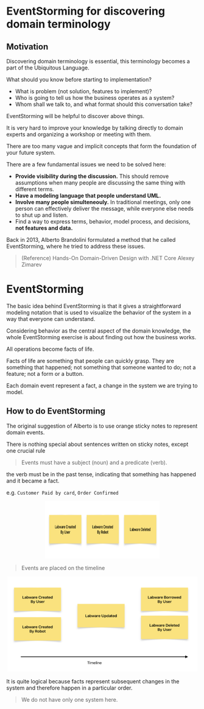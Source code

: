 # EventStorming for discovering domain terminology

## Motivation

Discovering domain terminology is essential, this terminology becomes a part of the Ubiquitous Language.

What should you know before starting to implementation?

- What is problem (not solution, features to implement)?
- Who is going to tell us how the business operates as a system?
- Whom shall we talk to, and what format should this conversation take?

EventStorming will be helpful to discover above things.

It is very hard to improve your knowledge by talking directly to domain experts and organizing a workshop or meeting with them.

There are too many vague and implicit concepts that form the foundation of your future system.

There are a few fundamental issues we need to be solved here:

- **Provide visibility during the discussion.** This should remove assumptions when many people are discussing the same thing with different terms.
- **Have a modeling language that people understand UML.**
- **Involve many people simulteneouly.** In traditional meetings, only one person can effectively deliver the message, while everyone else needs to shut up and listen.
- Find a way to express terms, behavior, model process, and decisions, **not features and data.**

Back in 2013, Alberto Brandolini formulated a method that he called EventStorming, where he tried to address these issues.

> (Reference) Hands-On Domain-Driven Design with .NET Core
> Alexey Zimarev

# EventStorming

The basic idea behind EventStorming is that it gives a straightforward modeling notation that is used to visualize the behavior of the system in a way that everyone can understand.

Considering behavior as the central aspect of the domain knowledge, the whole EventStorming exercise is about finding out how the business works.

All operations become facts of life.

Facts of life are something that people can quickly grasp. They are something that happened; not something that someone wanted to do; not a feature; not a form or a button.

Each domain event represent a fact, a change in the system we are trying to model.

## How to do EventStorming

The original suggestion of Alberto is to use orange sticky notes to represent domain events.

There is nothing special about sentences written on sticky notes, except one crucial rule

> Events must have a subject (noun) and a predicate (verb).

the verb must be in the past tense, indicating that something has happened and it became a fact.

e.g. `Customer Paid by card`, `Order Confirmed`

<p align="center">
  <img src="./event_storming_example_simple.png" width="300" height="150" />
</p>

> Events are placed on the timeline

<p align="center">
  <img src="./event_storming_example_with_timeline.png" width="500" height="250" />
</p>

It is quite logical because facts represent subsequent changes in the system and therefore happen in a particular order.

> We do not have only one system here.
